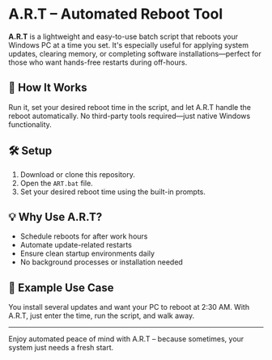 # A.R.T – Automated Reboot Tool

**A.R.T** is a lightweight and easy-to-use batch script that reboots your Windows PC at a time you set. It's especially useful for applying system updates, clearing memory, or completing software installations—perfect for those who want hands-free restarts during off-hours.

## 🚀 How It Works

Run it, set your desired reboot time in the script, and let A.R.T handle the reboot automatically. No third-party tools required—just native Windows functionality.

## 🛠 Setup

1. Download or clone this repository.
2. Open the `ART.bat` file.
3. Set your desired reboot time using the built-in prompts.

## 💡 Why Use A.R.T?

- Schedule reboots for after work hours
- Automate update-related restarts
- Ensure clean startup environments daily
- No background processes or installation needed

## 📎 Example Use Case

You install several updates and want your PC to reboot at 2:30 AM. With A.R.T, just enter the time, run the script, and walk away.

---

Enjoy automated peace of mind with A.R.T – because sometimes, your system just needs a fresh start.
